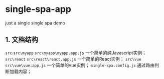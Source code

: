 # single-spa-app
just a single single spa demo

## 1. 文档结构
`src`
`src\myapp`
`src\myapp\myapp.app.js` 一个简单的纯Javascript实例；
`src\react`
`src\react\react.app.js` 一个简单的React实例；
`src\vue`
`src\vue\vue.app.js` 一个简单的vue实例；
`single-spa.config.js` 通过路由判断加载内容；
